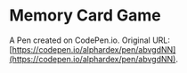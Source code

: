 # Memory Card Game

A Pen created on CodePen.io. Original URL: [https://codepen.io/alphardex/pen/abvgdNN](https://codepen.io/alphardex/pen/abvgdNN).


